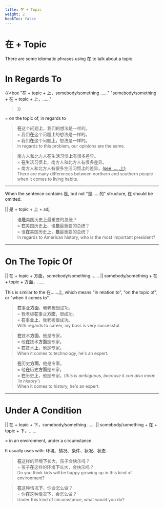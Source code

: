 ```yaml
---
title: 在 + Topic
weight: 2
bookToc: false
---
```


# 在 + Topic

There are some idiomatic phrases using 在 to talk about a topic.

# In Regards To

{{<box "在 + topic + 上，somebody/something ……"
"somebody/something + 在 + topic + 上，……"
>}}

= on the topic of, in regards to

> **在**这个问题**上**，我们的想法是一样的。  
= 我们**在**这个问题**上**的想法是一样的。  
= 我们**在**这个问题**上**，想法是一样的。  
In regards to this problem, our opinions are the same.

> 南方人和北方人**在**生活习惯**上**有很多差异。  
= **在**生活习惯**上**，南方人和北方人有很多差异。  
= 南方人和北方人有很多生活习惯**上**的差异。[(see ……上)](../shang#indicate-scope)  
There are many differences between northern and southern people when it comes to living habits.

---

When the sentence contains 是, but not "是……的" structure, 在 should be omitted.

|| 是 + topic + 上 + adj.

> 谁**是**美国历史**上**最重要的总统？  
= **在**美国历史**上**，谁**是**最重要的总统？  
= 谁**在**美国历史**上**，**是**最重要的总统？  
In regards to American history, who is the most important president?

---

# On The Topic Of

|| 在 + topic + 方面，somebody/something ……
|| somebody/something + 在 + topic + 方面，……

This is similar to the 在……上, which means "in relation to", "on the topic of", or "when it comes to".

> **在**事业**方面**，我老板很成功。  
= 我老板**在**事业**方面**，很成功。  
= **在**事业**上**，我老板很成功。  
With regards to career, my boss is very successful.

> **在**技术**方面**，他是专家。  
= 他**在**技术**方面**是专家。  
= **在**技术**上**，他是专家。  
When it comes to technology, he's an expert.

> **在**历史**方面**，他是专家。  
= 他**在**历史**方面**是专家。  
= **在**历史**上**，他是专家。(*this is ambiguous, because it can also mean 'in history'*)<br>
When it comes to history, he's an expert.

---

# Under A Condition

|| 在 + topic + 下，somebody/something ……
|| somebody/something + 在 + topic + 下，……

= in an environment, under a circumstance.

It usually uses with: 环境、情况、条件、状况、状态.

> **在**这样的环境**下**长大，孩子会快乐吗？  
= 孩子**在**这样的环境**下**长大，会快乐吗？  
Do you think kids will be happy growing up in this kind of environment?

> **在**这种情况**下**，你会怎么做？  
= 你**在**这种情况**下**，会怎么做？  
Under this kind of circumstance, what would you do?
